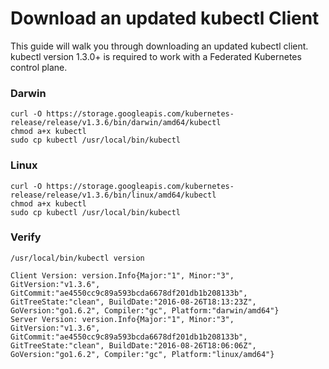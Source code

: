 # Download an updated kubectl Client

This guide will walk you through downloading an updated kubectl client. kubectl version 1.3.0+ is required to work with a Federated Kubernetes control plane.

### Darwin
```
curl -O https://storage.googleapis.com/kubernetes-release/release/v1.3.6/bin/darwin/amd64/kubectl
chmod a+x kubectl
sudo cp kubectl /usr/local/bin/kubectl
```

### Linux

```
curl -O https://storage.googleapis.com/kubernetes-release/release/v1.3.6/bin/linux/amd64/kubectl
chmod a+x kubectl
sudo cp kubectl /usr/local/bin/kubectl
```

### Verify

```
/usr/local/bin/kubectl version
```
```
Client Version: version.Info{Major:"1", Minor:"3", GitVersion:"v1.3.6", GitCommit:"ae4550cc9c89a593bcda6678df201db1b208133b", GitTreeState:"clean", BuildDate:"2016-08-26T18:13:23Z", GoVersion:"go1.6.2", Compiler:"gc", Platform:"darwin/amd64"}
Server Version: version.Info{Major:"1", Minor:"3", GitVersion:"v1.3.6", GitCommit:"ae4550cc9c89a593bcda6678df201db1b208133b", GitTreeState:"clean", BuildDate:"2016-08-26T18:06:06Z", GoVersion:"go1.6.2", Compiler:"gc", Platform:"linux/amd64"}
```
